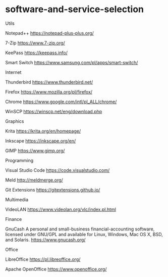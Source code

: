 # software-and-service-selection

Utils

Notepad++
https://notepad-plus-plus.org/

7-Zip
https://www.7-zip.org/

KeePass
https://keepass.info/

Smart Switch
https://www.samsung.com/pl/apps/smart-switch/

Internet

Thunderbird
https://www.thunderbird.net/

Firefox
https://www.mozilla.org/pl/firefox/

Chrome
https://www.google.com/intl/pl_ALL/chrome/

WinSCP
https://winscp.net/eng/download.php


Graphics

Krita
https://krita.org/en/homepage/

Inkscape
https://inkscape.org/en/

GIMP
https://www.gimp.org/


Programming

Visual Studio Code
https://code.visualstudio.com/

Meld
http://meldmerge.org/

Git Extensions
https://gitextensions.github.io/

Multimedia 

VideoLAN
https://www.videolan.org/vlc/index.pl.html

Finance

GnuCash 
A personal and small-business financial-accounting software, licensed under GNU/GPL and available for Linux, Windows, Mac OS X, BSD, and Solaris. https://www.gnucash.org/

Office

LibreOffice
https://pl.libreoffice.org/

Apache OpenOffice
https://www.openoffice.org/
